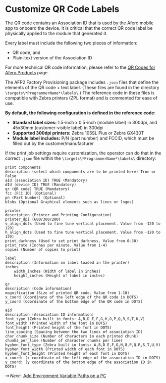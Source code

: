 # Customize QR Code Labels

The QR code contains an Association ID that is used by the Afero mobile app to onboard the device. It is critical that the correct QR code label be physically applied to the module that generated it.

Every label must include the following two pieces of information:

- QR code, and
- Plain-text version of the Association ID

For more technical QR code information, please refer to the [QR Codes for Afero Products](../QRCodes) page.

The AFP2 Factory Provisioning package includes `.json` files that define the elements of the QR code + text label. (These files are found in the directory `\targets\*ProgrammerName*\labels\`.) The reference code in these files is compatible with Zebra printers (ZPL format) and is commented for ease of use.

**By default, the following configuration is defined in the reference code:**

- **Standard label sizes:** 1.5-inch x 0.5-inch (module label) in 300dpi, and 45x30mm (customer-visible label) in 300dpi
- **Supported 300dpi printers:** Zebra 105SL Plus or Zebra GX430T
- **Module label includes:** P/N (part number) and FCCID, which must be filled out by the customer/manufacturer

If the print job settings require customization, the operator can do that in the correct `.json` file within the `\targets\*ProgrammerName*\labels\` directory:

```
print components
description (select which components are to be printed here) True or False
aId (association ID) TRUE (Mandatory)
dId (device ID) TRUE (Mandatory)
qr (QR code) TRUE (Mandatory)
fcc (FCC ID) (Optional)
pn (Part Number) (Optional)
blobs (Optional Graphical elements such as lines or logos)

printer
description (Printer and Printing Configuration)
printer_dpi (600/300/200)
v_align_dots (Used to fine tune vertical placement. Value from -120 to 120)
h_align_dots (Used to fine tune vertical placement. Value from -120 to 120)
print_darkness (Used to set print darkness. Value from 0-30)
print_rate (Inches per minute. Value from 1-4)
copies (Number of copies to print)

label
description (Information on label loaded in the printer)
inches
    width_inches (Width of label in inches)
    height_inches (Height of label in inches)

qr
description (Code information)
magnification (Size of printed QR code. Value from 1-10)
x_coord (Coordinate of the left edge of the QR code in DOTS)
y_coord (Coordinate of the bottom edge of the QR code in DOTS)

aId
description (Association ID information)
font_type (Zebra built in fonts: A,B,D E,F,G,H,O,P,Q,R,S,T,U,V)
font_width (Printed width of the font in DOTS)
font_height (Printed height of the font in DOTS)
line_spacing (Spacing between the two lines of association ID)
char_chunk_size (Number of characters in each printed chunk)
chunks_per_line (Number of character chunks per line)
hyphen_font_type (Zebra built in fonts: A,B,D E,F,G,H,O,P,Q,R,S,T,U,V)
hyphen_font_width (Printed width of each font in DOTS)
hyphen_font_height (Printed height of each font in DOTS)
x_coord: (x coordinate of the left edge of the association ID in DOTS)
y_coord: (y coordinate of the bottom edge of the association ID in DOTS)
```

<strong>&#8674;</strong> <em>Next:</em>&nbsp;&nbsp;[Add Environment Variable Paths on a PC](../AddPath)